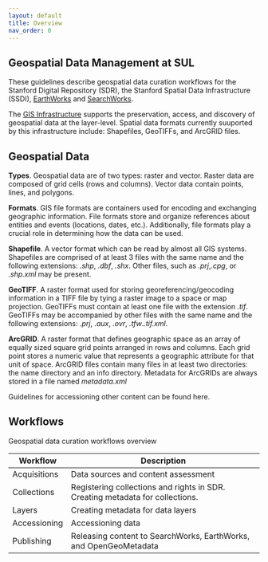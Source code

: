 ```yaml
---
layout: default
title: Overview
nav_order: 0
---
```

## Geospatial Data Management at SUL ##

These guidelines describe geospatial data curation workflows for the Stanford Digital Repository (SDR), the Stanford Spatial Data Infrastructure (SSDI), [EarthWorks](https://earthworks.stanford.edu) and [SearchWorks](https://searchworks.stanford.edu).

The [GIS Infrastructure](https://github.com/sul-dlss/gis-robot-suite) supports the preservation, access, and discovery of geospatial data at the layer-level. Spatial data formats currently suuported by this infrastructure include: Shapefiles, GeoTIFFs, and ArcGRID files.

## Geospatial Data ## 

**Types**. Geospatial data are of two types: raster and vector. Raster data are composed of grid cells (rows and columns). Vector data contain points, lines, and polygons. 

**Formats**. GIS file formats are containers used for encoding and exchanging geographic information. File formats store and organize references about entities and events (locations, dates, etc.). Additionally, file formats play a crucial role in determining how the data can be used. 

**Shapefile**. A vector format which can be read by almost all GIS systems. Shapefiles are comprised of at least 3 files with the same name and the following extensions: *.shp*, *.dbf*, *.shx*. Other files, such as *.prj*,*.cpg*, or *.shp.xml* may be present.
   
**GeoTIFF**. A raster format used for storing georeferencing/geocoding information in a TIFF file by tying a raster image to a space or map projection. GeoTIFFs must contain at least one file with the extension *.tif*. GeoTIFFs may be accompanied by other files with the same name and the following extensions: *.prj*, *.aux*, *.ovr*, *.tfw*.*.tif.xml*.

**ArcGRID**. A raster format that defines geographic space as an array of equally sized square grid points arranged in rows and columns. Each grid point stores a numeric value that represents a geographic attribute for that unit of space. ArcGRID files contain many files in at least two directories: the name directory and an info directory. Metadata for ArcGRIDs are always stored in a file named *metadata.xml*

Guidelines for accessioning other content can be found here.


## Workflows ##

Geospatial data curation workflows overview

| Workflow  | Description |
| ------------- | ------------- |
| Acquisitions  | Data sources and content assessment  |
| Collections  | Registering collections and rights in SDR. Creating metadata for collections.  |
| Layers  | Creating metadata for data layers  |
| Accessioning  | Accessioning data  |
| Publishing  | Releasing content to SearchWorks, EarthWorks, and OpenGeoMetadata  |



